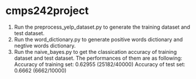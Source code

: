 # cmps242project
1. Run the preprocess_yelp_dataset.py to generate the training dataset and test dataset.
2. Run the word_dictionary.py to generate positive words dictionary and negtive words dictionary.
3. Run the naive_bayes.py to get the classication accuracy of training dataset and test dataset. The performances of them are as following:
Accuracy of training set: 0.62955 (25182/40000)
Accuracy of test set: 0.6662 (6662/10000)
